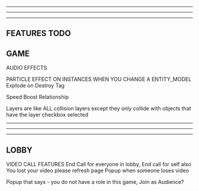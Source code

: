 --------------------------------------------------------------------------------------
--------------------------------------------------------------------------------------
--------------------------------------------------------------------------------------
FEATURES TODO
--------------------------------------------------------------------------------------

GAME
--------------------------------------------------------------------------------------

AUDIO EFFECTS

PARTICLE EFFECT ON INSTANCES WHEN YOU CHANGE A ENTITY_MODEL
  Explode on Destroy Tag

Speed Boost Relationship

Layers are like ALL collision layers except they only collide with objects that have the layer checkbox selected

---------------------------------------------------------------------------------------------------------------------------------------------------------------------------
--------------------------------------------------------------------------------------
-----------------------------
LOBBY
--------------------------------------------------------------------------------------

VIDEO CALL FEATURES
  End Call for everyone in lobby, End call for self also
  You lost your video please refresh page 
  Popup when someone loses video 

Popup that says - you do not have a role in this game, Join as Audience?

